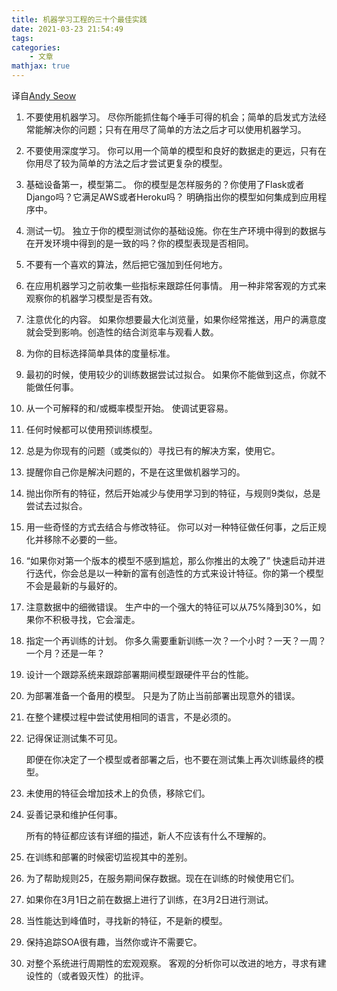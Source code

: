 ```yaml
---
title: 机器学习工程的三十个最佳实践
date: 2021-03-23 21:54:49
tags:
categories:
    - 文章
mathjax: true
---
```


译自[Andy Seow](https://twitter.com/KokLeongSeow/status/1091827343180660736)

 1. 不要使用机器学习。
  尽你所能抓住每个唾手可得的机会；简单的启发式方法经常能解决你的问题；只有在用尽了简单的方法之后才可以使用机器学习。

 2. 不要使用深度学习。
  你可以用一个简单的模型和良好的数据走的更远，只有在你用尽了较为简单的方法之后才尝试更复杂的模型。

 3. 基础设备第一，模型第二。
  你的模型是怎样服务的？你使用了Flask或者Django吗？它满足AWS或者Heroku吗？
  明确指出你的模型如何集成到应用程序中。

 4. 测试一切。
 独立于你的模型测试你的基础设施。你在生产环境中得到的数据与在开发环境中得到的是一致的吗？你的模型表现是否相同。
 
  5. 不要有一个喜欢的算法，然后把它强加到任何地方。

  6. 在应用机器学习之前收集一些指标来跟踪任何事情。
 用一种非常客观的方式来观察你的机器学习模型是否有效。
 
  7. 注意优化的内容。
 如果你想要最大化浏览量，如果你经常推送，用户的满意度就会受到影响。创造性的结合浏览率与观看人数。
 
  8. 为你的目标选择简单具体的度量标准。

  9. 最初的时候，使用较少的训练数据尝试过拟合。
      如果你不能做到这点，你就不能做任何事。
      
   10. 从一个可解释的和/或概率模型开始。
    使调试更容易。
  
   11. 任何时候都可以使用预训练模型。

   12. 总是为你现有的问题（或类似的）寻找已有的解决方案，使用它。

   13. 提醒你自己你是解决问题的，不是在这里做机器学习的。

   14. 抛出你所有的特征，然后开始减少与使用学习到的特征，与规则9类似，总是尝试去过拟合。

   15. 用一些奇怪的方式去结合与修改特征。
    你可以对一种特征做任何事，之后正规化并移除不必要的一些。
  
   16. “如果你对第一个版本的模型不感到尴尬，那么你推出的太晚了”
            快速启动并进行迭代，你会总是以一种新的富有创造性的方式来设计特征。你的第一个模型不会是最新的与最好的。

   17. 注意数据中的细微错误。
            生产中的一个强大的特征可以从75%降到30%，如果你不积极寻找，它会溜走。

   18.  指定一个再训练的计划。
            你多久需要重新训练一次？一个小时？一天？一周？一个月？还是一年？

   19. 设计一个跟踪系统来跟踪部署期间模型跟硬件平台的性能。

   20. 为部署准备一个备用的模型。   只是为了防止当前部署出现意外的错误。

   21.  在整个建模过程中尝试使用相同的语言，不是必须的。

   22. 记得保证测试集不可见。

         即便在你决定了一个模型或者部署之后，也不要在测试集上再次训练最终的模型。

 23. 未使用的特征会增加技术上的负债，移除它们。

 24. 妥善记录和维护任何事。 

        所有的特征都应该有详细的描述，新人不应该有什么不理解的。

25. 在训练和部署的时候密切监视其中的差别。

26. 为了帮助规则25，在服务期间保存数据。现在在训练的时候使用它们。
27. 如果你在3月1日之前在数据上进行了训练，在3月2日进行测试。
28. 当性能达到峰值时，寻找新的特征，不是新的模型。
29. 保持追踪SOA很有趣，当然你或许不需要它。
30. 对整个系统进行周期性的宏观观察。
       客观的分析你可以改进的地方，寻求有建设性的（或者毁灭性）的批评。